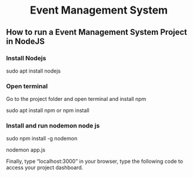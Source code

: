 <h1 style="text-align: center"> Event Management System </h1>

## How to run a Event Management System Project in NodeJS

### Install Nodejs

sudo apt install nodejs

### Open terminal

Go to the project folder and open terminal and install npm

sudo apt install npm
or 
npm install

### Install and run nodemon node js

sudo npm install -g nodemon

nodemon app.js

Finally, type “localhost:3000” in your browser, type the following code to access your project dashboard.










